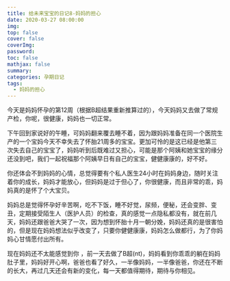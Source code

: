 ```yaml
---
title: 给未来宝宝的日记8-妈妈的担心
date: 2020-03-27 08:00:00
img: 
top: false
cover: false
coverImg: 
password: 
toc: false
mathjax: false
summary: 
categories: 孕期日记
tags:
  - 妈妈的担心
---
```


今天是妈妈怀孕的第12周（根据B超结果重新推算过的），今天妈妈又去做了常规产检，你呢，很健康，妈妈也一切正常。

下午回到家说好的午睡，可妈妈翻来覆去睡不着，因为跟妈妈准备在同一个医院生产的一个宝妈今天不幸失去了怀胎21周多的宝宝。更加可怜的是这已经是他第三次失去自己的宝宝了，妈妈听到后既难过又担心，可能是那个阿姨和她宝宝的缘分还没到吧，我们一起祝福那个阿姨早日有自己的宝宝，健健康康的，好不好。

你还体会不到妈妈的心情，总觉得要有个私人医生24小时在妈妈身边，随时关注着你的成长，妈妈才能放心，但妈妈是过于但心了，你很健康，而且非常的乖，妈妈真的是怀了个大宝贝。

妈妈总是觉得怀孕好辛苦啊，吃不下饭，睡不好觉，尿频，便秘，还会变胖、变丑，定期接受陌生人（医护人员）的检查，真的感觉一点隐私都没有，就在前几天，妈妈还跟爸爸大哭了一次，因为想到怀胎十月一朝分娩，妈妈还真的是很害怕的，但是现在妈妈想法似乎改变了，只要你健健康康，妈妈怎么做都行，为了你妈妈心甘情愿付出所有。

现在妈妈还不太能感觉到你 ，前一天去做了B超(nt)，妈妈看到你乖乖的躺在妈妈肚子里，妈妈好开心啊，爸爸也看了好久，一半像妈妈，一半像爸爸，你还在不断的长大，再过几天还会有新的变化，每一天都值得期待，期待与你相见。